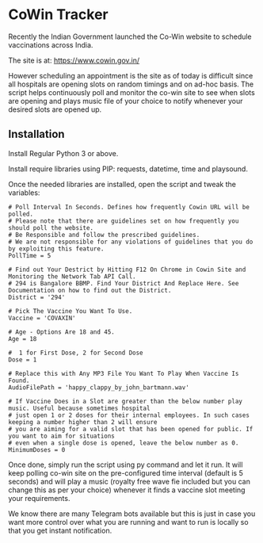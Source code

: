 # CoWin Tracker
Recently the Indian Government launched the Co-Win website to schedule vaccinations across India. 

The site is at: https://www.cowin.gov.in/

However scheduling an appointment is the site as of today is difficult since all hospitals are opening slots on random timings and on ad-hoc basis. The script helps continuously poll and monitor the co-win site to see when slots are opening and plays music file of your choice to notify whenever your desired slots are opened up.

## Installation

Install Regular Python 3 or above.

Install require libraries using PIP: requests, datetime, time and playsound.

Once the needed libraries are installed, open the script and tweak the variables:

```
# Poll Interval In Seconds. Defines how frequently Cowin URL will be polled.
# Please note that there are guidelines set on how frequently you should poll the website.
# Be Responsible and follow the prescribed guidelines. 
# We are not responsible for any violations of guidelines that you do by exploiting this feature.
PollTime = 5

# Find out Your Destrict by Hitting F12 On Chrome in Cowin Site and Monitoring the Network Tab API Call.
# 294 is Bangalore BBMP. Find Your District And Replace Here. See Documentation on how to find out the District.
District = '294'

# Pick The Vaccine You Want To Use.
Vaccine = 'COVAXIN'

# Age - Options Are 18 and 45.
Age = 18

#  1 for First Dose, 2 for Second Dose
Dose = 1

# Replace this with Any MP3 File You Want To Play When Vaccine Is Found.
AudioFilePath = 'happy_clappy_by_john_bartmann.wav' 

# If Vaccine Does in a Slot are greater than the below number play music. Useful because sometimes hospital 
# just open 1 or 2 doses for their internal employees. In such cases keeping a number higher than 2 will ensure 
# you are aiming for a valid slot that has been opened for public. If you want to aim for situations
# even when a single dose is opened, leave the below number as 0.
MinimumDoses = 0

```

Once done, simply run the script using py command and let it run. It will keep polling co-win site on the pre-configured time interval (default is 5 seconds) and will play a music (royalty free wave fie included but you can change this as per your choice) whenever it finds a vaccine slot meeting your requirements. 

We know there are many Telegram bots available but this is just in case you want more control over what you are running and want to run is locally so that you get instant notification.

